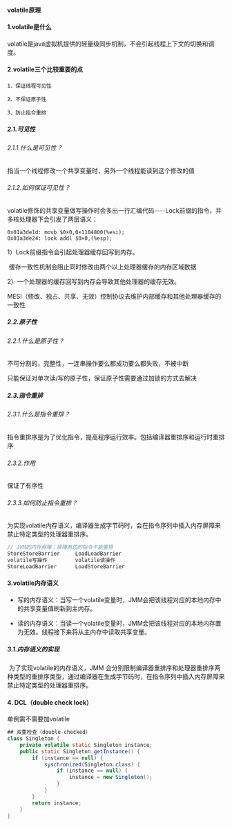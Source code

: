 #### 														volatile原理

#### 1.volatile是什么

volatile是java虚拟机提供的轻量级同步机制，不会引起线程上下文的切换和调度。

#### 2.volatile三个比较重要的点

```
1、保证线程可见性

2、不保证原子性

3、防止指令重排
```

##### 2.1.可见性

###### 2.1.1.什么是可见性？

指当一个线程修改一个共享变量时，另外一个线程能读到这个修改的值

###### 2.1.2.如何保证可见性？

volatile修饰的共享变量做写操作时会多出一行汇编代码----Lock前缀的指令，并多核处理器下会引发了两层语义：

```
0x01a3de1d: movb $0×0,0×1104800(%esi);
0x01a3de24: lock addl $0×0,(%esp);
```

1）Lock前缀指令会引起处理器缓存回写到内存。

​		缓存一致性机制会阻止同时修改由两个以上处理器缓存的内存区域数据

2）一个处理器的缓存回写到内存会导致其他处理器的缓存无效。

​		MESI（修改、独占、共享、无效）控制协议去维护内部缓存和其他处理器缓存的一致性



##### 2.2.原子性

###### 2.2.1.什么是原子性？

不可分割的，完整性，一连串操作要么都成功要么都失败，不被中断

只能保证对单次读/写的原子性，保证原子性需要通过加锁的方式去解决



##### 2.3.指令重排

###### 2.3.1.什么是指令重排？

指令重排序是为了优化指令，提高程序运行效率。包括编译器重排序和运行时重排序

###### 2.3.2.作用

保证了有序性

###### 2.3.3.如何防止指令重排？

为实现volatile内存语义，编译器生成字节码时，会在指令序列中插入内存屏障来禁止特定类型的处理器重排序。

```java
// JVM的内存屏障：屏障两边的指令不能重排
StoreStoreBarrier	  LoadLoadBarrier
volatile写操作			volatile读操作
StoreLoadBarrier	  LoadStoreBarrier
```



#### 3.volatile内存语义

* 写的内存语义：当写一个volatile变量时，JMM会把该线程对应的本地内存中的共享变量值刷新到主内存。

* 读的内存语义：当读一个volatile变量时，JMM会把该线程对应的本地内存置为无效。线程接下来将从主内存中读取共享变量。

##### 3.1.内存语义的实现

​		为了实现volatile的内存语义，JMM 会分别限制编译器重排序和处理器重排序两种类型的重排序类型，通过编译器在生成字节码时，在指令序列中插入内存屏障来禁止特定类型的处理器重排序。



#### 4. DCL（double check lock）

单例需不需要加volatile

```java
## 双重检查（double-checked）
class Singleton {
    private volatile static Singleton instance;
    public static Singleton getInstance() {
        if (instance == null) {
            syschronized(Singleton.class) {
                if (instance == null) {
                    instance = new Singleton();
                }
            }
        }
        return instance;
    } 
}
```

